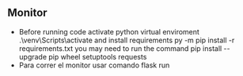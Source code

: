 ## Monitor
 - Before running code activate python virtual enviroment
    .\venv\Scripts\activate
   and install requirements
    py -m pip install -r requirements.txt
  you may need to run the command
    pip install --upgrade pip wheel setuptools requests
 - Para correr el monitor usar comando
   flask run